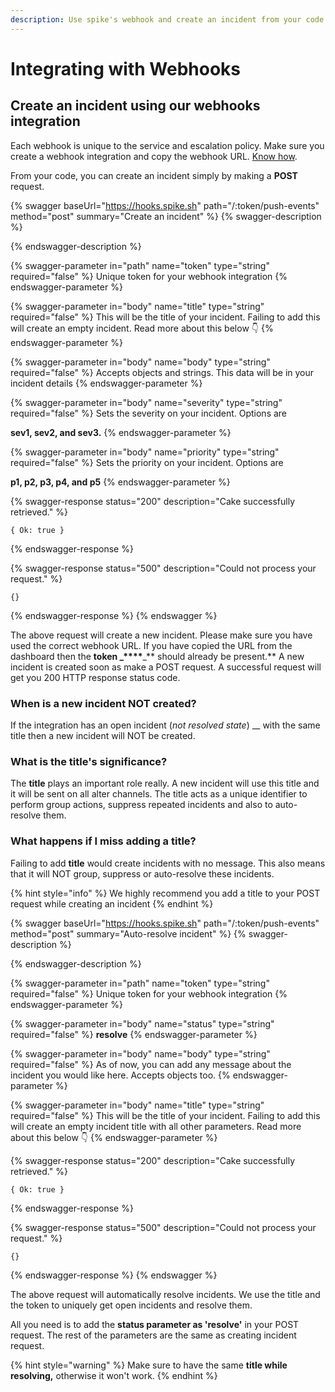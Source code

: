 ```yaml
---
description: Use spike's webhook and create an incident from your code.
---
```


# Integrating with Webhooks

## Create an incident using our webhooks integration

Each webhook is unique to the service and escalation policy. Make sure you create a webhook integration and copy the webhook URL. [Know how](https://docs.spike.sh/integrations-guideline/create-integration-and-service-on-dashboard).

From your code, you can create an incident simply by making a **POST** request.

{% swagger baseUrl="https://hooks.spike.sh" path="/:token/push-events" method="post" summary="Create an incident" %}
{% swagger-description %}

{% endswagger-description %}

{% swagger-parameter in="path" name="token" type="string" required="false" %}
Unique token for your webhook integration
{% endswagger-parameter %}

{% swagger-parameter in="body" name="title" type="string" required="false" %}
This will be the title of your incident. Failing to add this will create an empty incident. Read more about this below 👇
{% endswagger-parameter %}

{% swagger-parameter in="body" name="body" type="string" required="false" %}
Accepts objects and strings. This data will be in your incident details
{% endswagger-parameter %}

{% swagger-parameter in="body" name="severity" type="string" required="false" %}
Sets the severity on your incident. Options are

**sev1, sev2, and sev3.**
{% endswagger-parameter %}

{% swagger-parameter in="body" name="priority" type="string" required="false" %}
Sets the priority on your incident. Options are

**p1, p2, p3, p4, and p5**
{% endswagger-parameter %}

{% swagger-response status="200" description="Cake successfully retrieved." %}
```
{ Ok: true }
```
{% endswagger-response %}

{% swagger-response status="500" description="Could not process your request." %}
```
{}
```
{% endswagger-response %}
{% endswagger %}

The above request will create a new incident. Please make sure you have used the correct webhook URL. If you have copied the URL from the dashboard then the **token **_**\*\*\*\***_** should already be present.** A new incident is created soon as make a POST request. A successful request will get you 200 HTTP response status code.

### **When is a new incident NOT created?**

If the integration has an open incident (_not resolved state_) \_\_ with the same title then a new incident will NOT be created.

### What is the title's significance?

The **title** plays an important role really. A new incident will use this title and it will be sent on all alter channels. The title acts as a unique identifier to perform group actions, suppress repeated incidents and also to auto-resolve them.

### What happens if I miss adding a title?

Failing to add **title** would create incidents with no message. This also means that it will NOT group, suppress or auto-resolve these incidents.

{% hint style="info" %}
We highly recommend you add a title to your POST request while creating an incident
{% endhint %}

{% swagger baseUrl="https://hooks.spike.sh" path="/:token/push-events" method="post" summary="Auto-resolve incident" %}
{% swagger-description %}

{% endswagger-description %}

{% swagger-parameter in="path" name="token" type="string" required="false" %}
Unique token for your webhook integration
{% endswagger-parameter %}

{% swagger-parameter in="body" name="status" type="string" required="false" %}
**resolve**
{% endswagger-parameter %}

{% swagger-parameter in="body" name="body" type="string" required="false" %}
As of now, you can add any message about the incident you would like here. Accepts objects too.
{% endswagger-parameter %}

{% swagger-parameter in="body" name="title" type="string" required="false" %}
This will be the title of your incident. Failing to add this will create an empty incident title with all other parameters. Read more about this below 👇
{% endswagger-parameter %}

{% swagger-response status="200" description="Cake successfully retrieved." %}
```
{ Ok: true }
```
{% endswagger-response %}

{% swagger-response status="500" description="Could not process your request." %}
```
{}
```
{% endswagger-response %}
{% endswagger %}

The above request will automatically resolve incidents. We use the title and the token to uniquely get open incidents and resolve them.

All you need is to add the **status parameter as 'resolve'** in your POST request. The rest of the parameters are the same as creating incident request.

{% hint style="warning" %}
Make sure to have the same **title while resolving,** otherwise it won't work.
{% endhint %}
